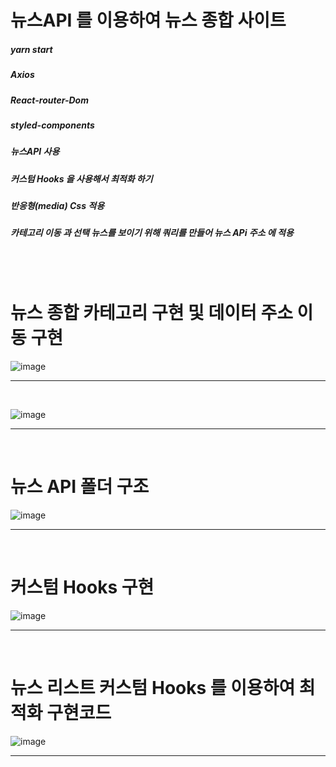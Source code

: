 # 뉴스API 를 이용하여 뉴스 종합 사이트
##### yarn start
##### Axios 
##### React-router-Dom
##### styled-components
##### 뉴스API 사용
##### 커스텀 Hooks 을 사용해서 최적화 하기
##### 반응형(media) Css 적용
##### 카테고리 이동 과 선택 뉴스를 보이기 위해 쿼리를 만들어 뉴스 APi 주소 에 적용 
<br />
<br />

# 뉴스 종합 카테고리 구현 및 데이터 주소 이동 구현
![image](https://user-images.githubusercontent.com/91021293/169297625-e10a9f0e-e7dc-4c8f-b93c-5b82b63d3e82.png)

<hr />
<br />

![image](https://user-images.githubusercontent.com/91021293/169299277-2b717cc0-2f03-461c-bddb-7cb499b6ac5d.png)
<hr />
<br />

# 뉴스 API 폴더 구조
![image](https://user-images.githubusercontent.com/91021293/169299623-ede284c1-4db6-424d-ad32-741509ac8a47.png)
<hr />
<br />

# 커스텀 Hooks 구현
![image](https://user-images.githubusercontent.com/91021293/169300547-5c584b84-0756-4005-8603-369a323e9364.png)
<hr />
<br />

# 뉴스 리스트 커스텀 Hooks 를 이용하여 최적화 구현코드
![image](https://user-images.githubusercontent.com/91021293/169300288-5b2e9ae5-3bce-4df4-9345-528c56b9501e.png)
<hr />
<br />
<br />





